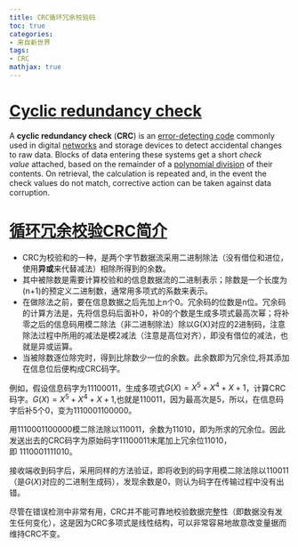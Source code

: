 ```yaml
---
title: CRC循环冗余校验码
toc: true
categories: 
- 来自新世界
tags:
- CRC
mathjax: true
---
```

# [Cyclic redundancy check](https://en.wikipedia.org/wiki/Cyclic_redundancy_check)
A **cyclic redundancy check** (**CRC**) is an [error-detecting code](https://en.wikipedia.org/wiki/Error_detection_and_correction) commonly used in digital [networks](https://en.wikipedia.org/wiki/Telecommunications_network) and storage devices to detect accidental changes to raw data. Blocks of data entering these systems get a short *check value* attached, based on the remainder of a [polynomial division](https://en.wikipedia.org/wiki/Polynomial_long_division) of their contents. On retrieval, the calculation is repeated and, in the event the check values do not match, corrective action can be taken against data corruption.

# [循环冗余校验CRC简介](http://colobu.com/2014/10/22/CRC-introduction/)
* CRC为校验和的一种，是两个字节数据流采用二进制除法（没有借位和进位，使用**异或**来代替减法）相除所得到的余数。
* 其中被除数是需要计算校验和的信息数据流的二进制表示；除数是一个长度为(n+1)的预定义二进制数，通常用多项式的系数来表示。
* 在做除法之前，要在信息数据之后先加上n个0。冗余码的位数是n位。冗余码的计算方法是，先将信息码后面补0，补0的个数是生成多项式最高次幂；将补零之后的信息码用模二除法（非二进制除法）除以G(X)对应的2进制码，注意除法过程中所用的减法是模2减法（注意是高位对齐），即没有借位的减法，也就是异或运算。
* 当被除数逐位除完时，得到比除数少一位的余数。此余数即为冗余位,将其添加在信息位后便构成CRC码字。

例如，假设信息码字为11100011，生成多项式$G(X)=X^5+X^4+X+1$，计算CRC码字。$G(X)=X^5+X^4+X+1$,也就是110011，因为最高次是5，所以，在信息码字后补5个0，变为1110001100000。

用1110001100000模二除法除以110011，余数为11010，即为所求的冗余位。因此发送出去的CRC码字为原始码字11100011末尾加上冗余位11010，即 1110001111010。

接收端收到码字后，采用同样的方法验证，即将收到的码字用模二除法除以110011（是$G(X)$对应的二进制生成码），发现余数是0，则认为码字在传输过程中没有出错。

尽管在错误检测中非常有用，CRC并不能可靠地校验数据完整性（即数据没有发生任何变化），这是因为CRC多项式是线性结构，可以非常容易地故意改变量据而维持CRC不变。